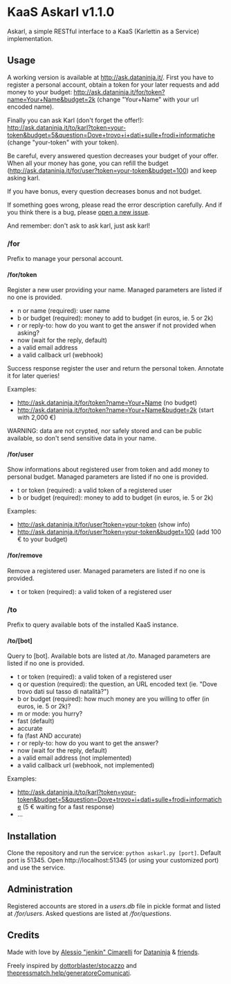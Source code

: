# KaaS Askarl v1.1.0
Askarl, a simple RESTful interface to a KaaS (Karlettin as a Service) implementation.

## Usage
A working version is available at http://ask.dataninja.it/. First you have to register a personal account,
obtain a token for your later requests and add money to your budget: http://ask.dataninja.it/for/token?name=Your+Name&budget=2k
(change "Your+Name" with your url encoded name).

Finally you can ask Karl (don't forget the offer!):
http://ask.dataninja.it/to/karl?token=your-token&budget=5&question=Dove+trovo+i+dati+sulle+frodi+informatiche
(change "your-token" with your token).

Be careful, every answered question decreases your budget of your offer. When all your money has gone, you can refill the budget
(http://ask.dataninja.it/for/user?token=your-token&budget=100) and keep asking karl.

If you have bonus, every question decreases bonus and not budget.

If something goes wrong, please read the error description carefully. And if you think there is a bug,
please [open a new issue](https://github.com/Dataninja/kaas-askarl/issues/new).

And remember: don't ask to ask karl, just ask karl!

### /for
Prefix to manage your personal account.

#### /for/token
Register a new user providing your name.
Managed parameters are listed if no one is provided.

* n or name (required): user name
* b or budget (required): money to add to budget (in euros, ie. 5 or 2k)
* r or reply-to: how do you want to get the answer if not provided when asking?
 * now (wait for the reply, default)
 * a valid email address
 * a valid callback url (webhook)

Success response register the user and return the personal token.
Annotate it for later queries!

Examples:

* http://ask.dataninja.it/for/token?name=Your+Name (no budget)
* http://ask.dataninja.it/for/token?name=Your+Name&budget=2k (start with 2,000 €)

WARNING: data are not crypted, nor safely stored and can be public available, so don't send sensitive data in your name.

#### /for/user
Show informations about registered user from token and add money to personal budget.
Managed parameters are listed if no one is provided.

* t or token (required): a valid token of a registered user
* b or budget (required): money to add to budget (in euros, ie. 5 or 2k)

Examples:

* http://ask.dataninja.it/for/user?token=your-token (show info)
* http://ask.dataninja.it/for/user?token=your-token&budget=100 (add 100 € to your budget)

#### /for/remove
Remove a registered user.
Managed parameters are listed if no one is provided.

* t or token (required): a valid token of a registered user

### /to
Prefix to query available bots of the installed KaaS instance.

#### /to/[bot]
Query to [bot]. Available bots are listed at */to*.
Managed parameters are listed if no one is provided.

* t or token (required): a valid token of a registered user
* q or question (required): the question, an URL encoded text (ie. "Dove trovo dati sul tasso di natalità?")
* b or budget (required): how much money are you willing to offer (in euros, ie. 5 or 2k)?
* m or mode: you hurry?
 * fast (default)
 * accurate
 * fa (fast AND accurate)
* r or reply-to: how do you want to get the answer?
 * now (wait for the reply, default)
 * a valid email address (not implemented)
 * a valid callback url (webhook, not implemented)

Examples:

* http://ask.dataninja.it/to/karl?token=your-token&budget=5&question=Dove+trovo+i+dati+sulle+frodi+informatiche (5 € waiting for a fast response)
* ...

## Installation
Clone the repository and run the service: `python askarl.py [port]`. Default port is 51345.
Open http://localhost:51345 (or using your customized port) and use the service.

## Administration
Registered accounts are stored in a *users.db* file in pickle format and listed at */for/users*.
Asked questions are listed at */for/questions*.

## Credits
Made with love by [Alessio "jenkin" Cimarelli](https://github.com/jenkin)
for [Dataninja](https://github.com/Dataninja) & [friends](https://www.facebook.com/groups/dataninja/).

Freely inspired by [dottorblaster/stocazzo](https://github.com/dottorblaster/stocazzo) and
[thepressmatch.help/generatoreComunicati](http://www.thepressmatch.help/generatoreComunicati/).

